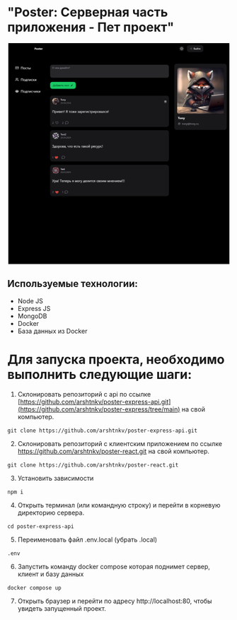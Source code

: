 <h1>"Poster: Серверная часть приложения - Пет проект"</h1>
<div align="center">
  <img height="500" width="500" src="meta/poster-image.png" />
</div>

<h2>Используемые технологии:</h2>
<ul>
  <li>Node JS</li>
  <li>Express JS</li>
  <li>MongoDB</li>
  <li>Docker</li>
  <li>База данных из Docker</li>
</ul>

# Для запуска проекта, необходимо выполнить следующие шаги:

1. Склонировать репозиторий с api по ссылке [https://github.com/arshtnkv/poster-express-api.git](https://github.com/arshtnkv/poster-express/tree/main) на свой компьютер.
```
git clone https://github.com/arshtnkv/poster-express-api.git
```

2. Склонировать репозиторий с клиентским приложением по ссылке https://github.com/arshtnkv/poster-react.git на свой компьютер.
```
git clone https://github.com/arshtnkv/poster-react.git
```

3. Установить зависимости
```
npm i
```

4. Открыть терминал (или командную строку) и перейти в корневую директорию сервера.
```
cd poster-express-api
```

5. Переименовать файл .env.local (убрать .local)
```
.env
```

6. Запустить команду docker compose которая поднимет сервер, клиент и базу данных
```
docker compose up
```

7. Открыть браузер и перейти по адресу http://localhost:80, чтобы увидеть запущенный проект.
